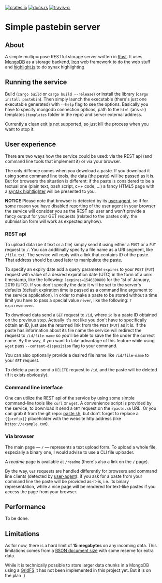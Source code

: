[![crates.io](https://img.shields.io/crates/v/pastebin.svg)](https://crates.io/crates/pastebin)
[![docs.rs](https://docs.rs/pastebin/badge.svg)](https://docs.rs/pastebin)
[![travis-ci](https://travis-ci.org/mexus/pastebin.svg?branch=master)](https://travis-ci.org/mexus/pastebin)

# Simple pastebin server

## About

A simple multipurpose RESTful storage server written in
[Rust](https://www.rust-lang.org/). It uses [MongoDB](https://www.mongodb.com/)
as a storage backend, [Iron](https://github.com/iron/iron) web framework to do
the web stuff and [highlight.js](https://highlightjs.org/) to do synax
highlighting.

## Running the service

Build (`cargo build` or `cargo build --release`) or install the library (`cargo
install pastebin`). Then simply launch the executable (there's just one
executable generated) with `--help` flag to see the options. Basically you have
to specify mongodb connection options, path to the `html` (ans `sh`) templates
(`templates` folder in the repo) and server external address.

Currently a clean exit is not supported, so just kill the process when you want
to stop it.

## User experience

There are two ways how the service could be used: via the REST api (and command
line tools that implement it) or via your browser.

The only diffence comes when you download a paste. If you download it using some
command line tools, the data (the paste) will be passed as it is. But for
browsers the situation is different: if the paste is considered to be a textual
one (plain text, bash script, c++ code, …) a fancy HTML5 page with a [syntax
hightlighter](https://highlightjs.org/) will be presented to you.

**NOTICE** Please note that browser is detected by its
[user-agent](https://en.wikipedia.org/wiki/User_agent#Use_in_HTTP), so if for
some reason you have disabled reporting of the user agent in your browser the
service will consider you as the REST api user and won't provide a fancy output
for your GET requests (related to the pastes only, the submission form will work
as expected anyhow).

### REST api

To upload data (be it text or a file) simply send it using either a `POST` or a
`PUT` request to `/`. You can additinally specify a file name as a URI segment,
like `/file.txt`. The service will reply with a link that contains ID of the
paste. That address should be used later to manipulate the paste.

To specify an expiry date add a query parameter `expires` to your `POST`
(`PUT`) request with value of a desired expiration date (UTC) in the form of a
unix timestamp, like the following: `?expires=1546300800` for the 1st of
January, 2019 (UTC). If you don't specify the date it will be set to the
server's defaults (default expiration time is passed as a command line argument
to the service application). In order to make a paste to be stored without a
time limit you have to pass a special value `never`, like the following:
`?expires=never`.

To download data send a `GET` request to `/id`, where `id` is a paste ID
obtained on the previous step. Actually it's not like you don't have to
specifically obtain an ID, just use the returned link from the `POST` (`PUT`)
as it is. If the paste has information about its file name the service will
redirect the request to `/id/file-name` so you'll be able to save the file
under the correct name. By the way, if you want to take advantage of this
feature while using `wget` pass `--content-disposition` flag to your command.

You can also optionally provide a desired file name like `/id/file-name` to
your `GET` request.

To delete a paste send a `DELETE` request to `/id`, and the paste will be
deleted (if it exists obviously).

### Command line interface

One can utilize the REST api of the service by using some simple command-line
tools like `curl` or `wget`. A convenience script is provided by the service,
to download it send a `GET` request on the `/paste.sh` URL. Or you can grab it
from the git repo: [paste.sh](templates/paste.sh.tera), but don't forget to
replace a `{{prefix}}` placeholder with the website http address (like
`https://example.com`).

### Via browser

The main page — `/` — represents a text upload form. To upload a whole file,
especially a binary one, I would advise to use a CLI file uploader.

A *readme* page is available at `/readme` (there's also a link on the `/` page).

By the way, `GET` requests are handled differently for browsers and command
line clients (detected by
[user-agent](https://en.wikipedia.org/wiki/User_agent)): if you ask for a paste
from your command line the paste will be provided as-it-is, i.e. its binary
representation, while a nice page will be rendered for text-like pastes if you
access the page from your browser.

## Performance

To be done.

## Limitations

As for now, there is a hard limit of **15 megabytes** on any incoming data. This
limitations comes from a [BSON document
size](https://docs.mongodb.com/manual/reference/limits/) with some reserve for
extra data.

While it is technically possible to store larger data chunks in a MongoDB using
a [GridFS](https://docs.mongodb.com/manual/core/gridfs/) it has not been
implemented in this project yet. But it is on the plan :)
